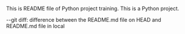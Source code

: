 This is README file of Python project training.
This is a Python project.

--git diff: difference between the README.md file on HEAD and README.md file in local